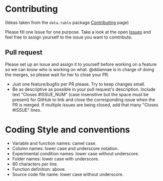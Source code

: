 # Contributing
(Ideas taken from the `data.table` package [Contributing](https://github.com/Rdatatable/data.table/wiki/Contributing) page)

Please fill one Issue for one purpose. Take a look at the open [Issues](https://github.com/CSB-IG/RNA-seq/issues) and feel free to assign yourself to the issue you want to comtribute. 

## Pull request
Please set up an issue and assign it to yourself before working on a feature so we can know who is working on what. 
@ddiannae is in charge of doing the merges, so please wait for her to close your PR.

- Just one feature/bugfix per PR please. Try to keep changes small.
- Be as descriptive as possible in your pull request's description. Include text "Closes #ISSUE_NUM" (case insensitive but the space must be present) for GitHub to link and close the corresponding issue when the PR is merged.
If multiple issues are being closed, add that many "Closes #ISSUE" lines.

# Coding Style and conventions

 - Variable and function names: camel case.
 - Column names: lower case and underscore notation.
 - Experimental condition names: lower case without underscore.
 - Folder names: lower case with underscore. 
 - 80 characters per line.
 - Function definition: above. 
 - Source code file name: lower case without underscore. 
 

